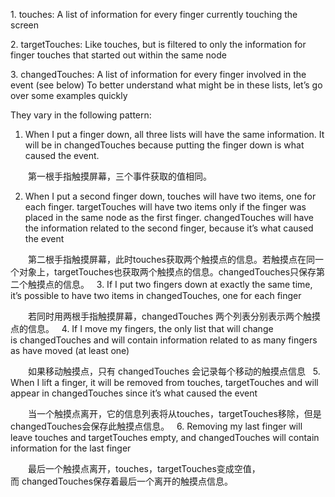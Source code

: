 
1. touches: A list of information for every finger currently touching the screen

2. targetTouches: Like touches, but is filtered to only the information for finger touches that started out within the same node

3. changedTouches: A list of information for every finger involved in the event (see below) To better understand what might be in these lists, let’s go over some examples quickly


They vary in the following pattern:
1. When I put a finger down, all three lists will have the same information. It will be in changedTouches because putting the finger down is what caused the event.

　　第一根手指触摸屏幕，三个事件获取的值相同。

2. When I put a second finger down, touches will have two items, one for each finger. targetTouches will have two items only if the finger was placed in the same node as the first finger. changedTouches will have the information related to the second finger, because it’s what caused the event

　　第二根手指触摸屏幕，此时touches获取两个触摸点的信息。若触摸点在同一个对象上，targetTouches也获取两个触摸点的信息。changedTouches只保存第二个触摸点的信息。
 
3. If I put two fingers down at exactly the same time, it’s possible to have two items in changedTouches, one for each finger

　　若同时用两根手指触摸屏幕，changedTouches 两个列表分别表示两个触摸点的信息。
 
4. If I move my fingers, the only list that will change is changedTouches and will contain information related to as many fingers as have moved (at least one)

　　如果移动触摸点，只有 changedTouches 会记录每个移动的触摸点信息
 
5. When I lift a finger, it will be removed from touches, targetTouches and will appear in changedTouches since it’s what caused the event

　　当一个触摸点离开，它的信息列表将从touches，targetTouches移除，但是changedTouches会保存此触摸点信息。
 
6. Removing my last finger will leave touches and targetTouches empty, and changedTouches will contain information for the last finger

　　最后一个触摸点离开，touches，targetTouches变成空值，而 changedTouches保存着最后一个离开的触摸点信息。
